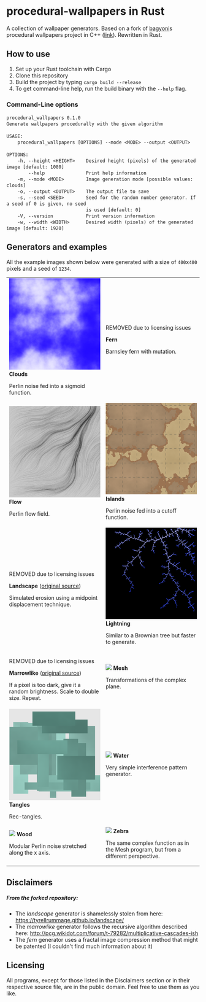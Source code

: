 # procedural-wallpapers in Rust
A collection of wallpaper generators.
Based on a fork of [bagyoni](https://github.com/bagyoni/procedural-wallpapers)s procedural wallpapers project in C++ ([link](https://github.com/lukas-kirschner/procedural-wallpapers)).
Rewritten in Rust.

## How to use
1. Set up your Rust toolchain with Cargo
2. Clone this repository
3. Build the project by typing `cargo build --release` 
4. To get command-line help, run the build binary with the `--help` flag.

### Command-Line options
```text
procedural_wallpapers 0.1.0
Generate wallpapers procedurally with the given algorithm

USAGE:
    procedural_wallpapers [OPTIONS] --mode <MODE> --output <OUTPUT>

OPTIONS:
    -h, --height <HEIGHT>    Desired height (pixels) of the generated image [default: 1080]
        --help               Print help information
    -m, --mode <MODE>        Image generation mode [possible values: clouds]
    -o, --output <OUTPUT>    The output file to save
    -s, --seed <SEED>        Seed for the random number generator. If a seed of 0 is given, no seed
                             is used [default: 0]
    -V, --version            Print version information
    -w, --width <WIDTH>      Desired width (pixels) of the generated image [default: 1920]

```

## Generators and examples

All the example images shown below were generated with a size of `400`x`400` pixels and a seed of `1234`.

<table width="100%">
<tr>
	<td width="50%">
		<img src="examples/clouds.png">
		<b>Clouds</b>
		<p>Perlin noise fed into a sigmoid function.
	</td>
	<td width="50%">
		<p>REMOVED due to licensing issues</p>
		<b>Fern</b>
		<p>Barnsley fern with mutation.
	</td>
</tr>
<tr>
	<td width="50%">
		<img src="examples/flow.png">
		<b>Flow</b>
		<p>Perlin flow field.
	</td>
	<td width="50%">
		<img src="examples/islands.png">
		<b>Islands</b>
		<p>Perlin noise fed into a cutoff function.
	</td>
</tr>
<tr>
	<td width="50%">
				<p>REMOVED due to licensing issues</p>
		<b>Landscape</b> (<a href="https://tyrellrummage.github.io/landscape/">original source</a>)
		<p>Simulated erosion using a midpoint displacement technique.
	</td>
	<td width="50%">
		<img src="examples/lightning.png">
		<b>Lightning</b>
		<p>Similar to a Brownian tree but faster to generate.
	</td>
	
</tr>
<tr>
	<td width="50%">
				<p>REMOVED due to licensing issues</p>
		<b>Marrowlike</b> (<a href="http://pcg.wikidot.com/forum/t-79282/multiplicative-cascades-ish">original source</a>)
		<p>If a pixel is too dark, give it a random brightness. Scale to double size. Repeat.
	</td>
	<td width="50%">
		<img src="examples/mesh.png">
		<b>Mesh</b>
		<p>Transformations of the complex plane.
	</td>
</tr>
<tr>
	<td width="50%">
		<img src="examples/tangles.png">
		<b>Tangles</b>
		<p>Rec-tangles.
	</td>
	<td width="50%">
		<img src="examples/water.png">
		<b>Water</b>
		<p>Very simple interference pattern generator.
	</td>
</tr>
<tr>
	<td width="50%">
		<img src="examples/wood.png">
		<b>Wood</b>
		<p>Modular Perlin noise stretched along the x axis.
	</td>
	<td width="50%">
		<img src="examples/zebra.png">
		<b>Zebra</b>
		<p>The same complex function as in the Mesh program, but from a different perspective.
	</td>
</tr>
</table>

## Disclaimers

##### From the forked repository:
* The *landscape* generator is shamelessly stolen from here: https://tyrellrummage.github.io/landscape/
* The *marrowlike* generator follows the recursive algorithm described here: http://pcg.wikidot.com/forum/t-79282/multiplicative-cascades-ish
* The *fern* generator uses a fractal image compression method that might be patented (I couldn't find much information about it)

## Licensing
All programs, except for those listed in the Disclaimers section or in their respective source file, are in the public domain. Feel free to use them as you like.